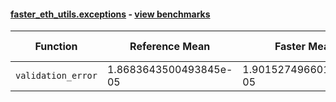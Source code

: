 #### [faster_eth_utils.exceptions](https://github.com/BobTheBuidler/faster-eth-utils/blob/runners/faster_eth_utils/exceptions.py) - [view benchmarks](https://github.com/BobTheBuidler/faster-eth-utils/blob/runners/benchmarks/test_exceptions_benchmarks.py)

| Function | Reference Mean | Faster Mean | % Change | Speedup (%) | x Faster | Faster |
|----------|---------------|-------------|----------|-------------|----------|--------|
| `validation_error` | 1.8683643500493845e-05 | 1.9015274966015177e-05 | -1.77% | -1.74% | 0.98x | ❌ |
